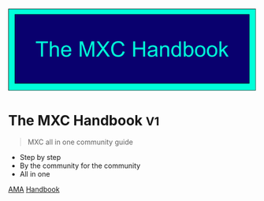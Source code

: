 ![logo](../Assets/Logo/Logo_fit.png)

# The MXC Handbook <small>V1</small>

> MXC all in one community guide

- Step by step
- By the community for the community
- All in one

[AMA](nl-nl/MDFiles/AMA/AMA)
[Handbook](nl-nl/MDFiles/Handbook/handbook)


